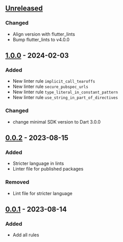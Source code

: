 ## [Unreleased]

### Changed

- Align version with flutter_lints
- Bump flutter_lints to v4.0.0

## [1.0.0] - 2024-02-03

### Added

- New linter rule `implicit_call_tearoffs`
- New linter rule `secure_pubspec_urls`
- New linter rule `type_literal_in_constant_pattern`
- New linter rule `use_string_in_part_of_directives`

### Changed

- change minimal SDK version to Dart 3.0.0

## [0.0.2] - 2023-08-15

### Added

- Stricter language in lints
- Linter file for published packages

### Removed

- Lint file for stricter language

## [0.0.1] - 2023-08-14

### Added

- Add all rules

[Unreleased]: https://github.com/bjoernahrens/galactic_lints/compare/1.0.0...HEAD
[1.0.0]: https://github.com/bjoernahrens/galactic_lints/compare/0.0.2...1.0.0
[0.0.2]: https://github.com/bjoernahrens/galactic_lints/compare/0.0.1...0.0.2
[0.0.1]: https://github.com/bjoernahrens/galactic_lints/releases/tag/0.0.1
